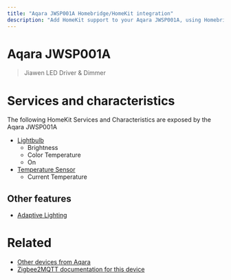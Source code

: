 ```yaml
---
title: "Aqara JWSP001A Homebridge/HomeKit integration"
description: "Add HomeKit support to your Aqara JWSP001A, using Homebridge, Zigbee2MQTT and homebridge-z2m."
---
```

<!---
This file has been GENERATED using src/docgen/docgen.ts
DO NOT EDIT THIS FILE MANUALLY!
-->
# Aqara JWSP001A
> Jiawen LED Driver & Dimmer


# Services and characteristics
The following HomeKit Services and Characteristics are exposed by
the Aqara JWSP001A

* [Lightbulb](../../light.md)
  * Brightness
  * Color Temperature
  * On
* [Temperature Sensor](../../sensors.md)
  * Current Temperature

## Other features
* [Adaptive Lighting](../../light.md)

# Related
* [Other devices from Aqara](../index.md#aqara)
* [Zigbee2MQTT documentation for this device](https://www.zigbee2mqtt.io/devices/JWSP001A.html)